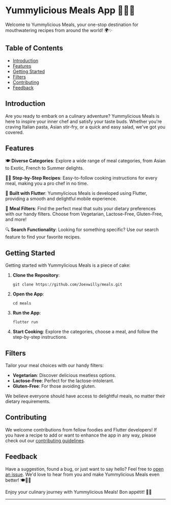 

# Yummylicious Meals App 🍔🌮🍝

Welcome to Yummylicious Meals, your one-stop destination for mouthwatering recipes from around the world! 🌍✨

## Table of Contents
- [Introduction](#introduction)
- [Features](#features)
- [Getting Started](#getting-started)
- [Filters](#filters)
- [Contributing](#contributing)
- [Feedback](#feedback)

## Introduction

Are you ready to embark on a culinary adventure? Yummylicious Meals is here to inspire your inner chef and satisfy your taste buds. Whether you're craving Italian pasta, Asian stir-fry, or a quick and easy salad, we've got you covered.

## Features

🍽️ **Diverse Categories**: Explore a wide range of meal categories, from Asian to Exotic, French to Summer delights.

👩‍🍳 **Step-by-Step Recipes**: Easy-to-follow cooking instructions for every meal, making you a pro chef in no time.

📱 **Built with Flutter**: Yummylicious Meals is developed using Flutter, providing a smooth and delightful mobile experience.

🧩 **Meal Filters**: Find the perfect meal that suits your dietary preferences with our handy filters. Choose from Vegetarian, Lactose-Free, Gluten-Free, and more!

🔍 **Search Functionality**: Looking for something specific? Use our search feature to find your favorite recipes.

## Getting Started

Getting started with Yummylicious Meals is a piece of cake:

1. **Clone the Repository**:
   ```
   git clone https://github.com/Joexwilly/meals.git
   ```

2. **Open the App**:
   ```
   cd meals
   ```

3. **Run the App**:
   ```
   flutter run
   ```

4. **Start Cooking**:
   Explore the categories, choose a meal, and follow the step-by-step instructions.

## Filters

Tailor your meal choices with our handy filters:

- **Vegetarian**: Discover delicious meatless options.
- **Lactose-Free**: Perfect for the lactose-intolerant.
- **Gluten-Free**: For those avoiding gluten.

We believe everyone should have access to delightful meals, no matter their dietary requirements.

## Contributing

We welcome contributions from fellow foodies and Flutter developers! If you have a recipe to add or want to enhance the app in any way, please check out our [contributing guidelines](CONTRIBUTING.md).

## Feedback

Have a suggestion, found a bug, or just want to say hello? Feel free to [open an issue](https://github.com/Joexwilly/meals/issues). We'd love to hear from you and make Yummylicious Meals even better! 🍽️👩‍🍳

Enjoy your culinary journey with Yummylicious Meals! Bon appétit! 🍴🎉

---

